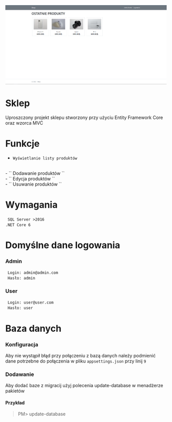 
![](/git/image.png)

# Sklep
Uproszczony projekt sklepu stworzony przy użyciu Entity Framework Core oraz wzorca MVC

# Funkcje
- `` Wyświetlanie listy produktów ``
<br />
- `` Dodawanie produktów ``
<br />
- `` Edycja produktów ``
<br />
- `` Usuwanie produktów ``

# Wymagania
`` SQL Server >2016``
<br />
``.NET Core 6``

# Domyślne dane logowania
### Admin
`` Login: admin@admin.com``
<br />
`` Hasło: admin``
<br />
### User
`` Login: user@user.com``
<br />
`` Hasło: user``
<br />

# Baza danych
### Konfiguracja
Aby nie wystąpił błąd przy połączeniu z bazą danych należy podmienić dane potrzebne do połączenia w pliku ``appsettings.json`` przy linij ``9``
### Dodawanie 
Aby dodać baze z migracij użyj polecenia update-database w menadżerze pakietów
#### Przykład
> PM> update-database